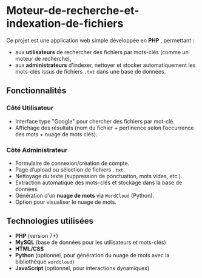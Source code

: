 # Moteur-de-recherche-et-indexation-de-fichiers
Ce projet est une application web simple développée en **PHP** , permettant :
- aux **utilisateurs** de rechercher des fichiers par mots-clés (comme un moteur de recherche),
- aux **administrateurs** d'indexer, nettoyer et stocker automatiquement les mots-clés issus de fichiers `.txt` dans une base de données.

## Fonctionnalités

### Côté Utilisateur
- Interface type "Google" pour chercher des fichiers par mot-clé.
- Affichage des résultats (nom du fichier + pertinence selon l’occurrence des mots + nuage de mots clés).

### Côté Administrateur
- Formulaire de connexion/création de compte.
- Page d’upload ou sélection de fichiers `.txt`.
- Nettoyage du texte (suppression de ponctuation, mots vides, etc.).
- Extraction automatique des mots-clés et stockage dans la base de données.
- Génération d’un **nuage de mots** via `WordCloud` (Python).
- Option pour visualiser le nuage de mots.

## Technologies utilisées

- **PHP** (version 7+)
- **MySQL** (base de données pour les utilisateurs et mots-clés)
- **HTML/CSS**
- **Python** (optionnel, pour génération du nuage de mots avec la bibliothèque `wordcloud`)
- **JavaScript** (optionnel, pour interactions dynamiques)
